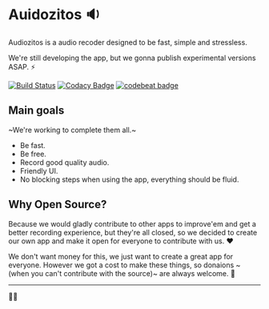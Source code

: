 # Auidozitos 🔉

Audiozitos is a audio recoder designed to be fast, simple and stressless.

We're still developing the app, but we gonna publish experimental versions ASAP. ⚡

[![Build Status](https://travis-ci.com/uni-labs/audiozitos.svg?branch=master)](https://travis-ci.com/uni-labs/audiozitos)
[![Codacy Badge](https://api.codacy.com/project/badge/Grade/928fbe5b41884107a42cc4a507bcba6b)](https://www.codacy.com/app/uni-labs/audiozitos?utm_source=github.com&amp;utm_medium=referral&amp;utm_content=uni-labs/audiozitos&amp;utm_campaign=Badge_Grade)
[![codebeat badge](https://codebeat.co/badges/871ae3be-f31d-4cf6-b212-6bc06d2b6c89)](https://codebeat.co/projects/github-com-uni-labs-audiozitos-master)

## Main goals

~We're working to complete them all.~

- Be fast.
- Be free.
- Record good quality audio.
- Friendly UI.
- No blocking steps when using the app, everything should be fluid.

## Why Open Source?

Because we would gladly contribute to other apps to improve'em and get a better recording experience, but they're all closed, so we decided to create our own app and make it open for everyone to contribute with us. ♥

We don't want money for this, we just want to create a great app for everyone. However we got a cost to make these things, so donaions ~(when you can't contribute with the source)~ are always welcome. 🌈

---

🤠🦄
